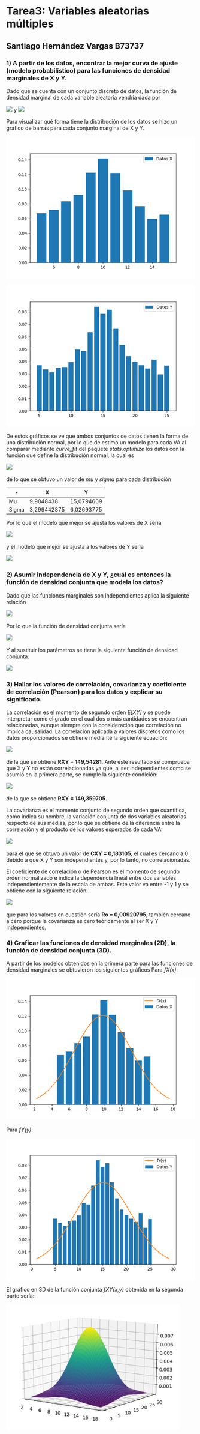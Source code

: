 # Tarea3: Variables aleatorias múltiples

## Santiago Hernández Vargas B73737

### 1) A partir de los datos, encontrar la mejor curva de ajuste (modelo probabilístico) para las funciones de densidad marginales de X y Y.

Dado que se cuenta con un conjunto discreto de datos, la función de densidad marginal de cada variable aleatoria vendría dada por

<img src="https://render.githubusercontent.com/render/math?math=f_X(x)=\displaystyle\sum_{n=5}^25 P(x,y_n)"> y <img src="https://render.githubusercontent.com/render/math?math=f_Y(y)=\displaystyle\sum_{m=5}^15 P(x_m,y)">

Para visualizar qué forma tiene la distribución de los datos se hizo un gráfico de barras para cada conjunto marginal de X y Y.

![Gráfico de los valores de X y sus probabilidades](https://github.com/Santihv/Tarea3/blob/master/X.png)

![Gráfico de los valores de Y y sus probabilidades](https://github.com/Santihv/Tarea3/blob/master/Y.png)

De estos gráficos se ve que ambos conjuntos de datos tienen la forma de una distribución normal, por lo que de estimó un modelo para cada VA al comparar mediante *curve_fit* del paquete *stats.optimize* los datos con la función que define la distribución normal, la cual es

<img src="https://render.githubusercontent.com/render/math?math=f_X(x)=\frac{1}{\sqrt{2 \pi \sigma^2}} \cdot e^{\left(\frac{-(x-\mu)^2}{2 \sigma^2}\right)}">

de lo que se obtuvo un valor de *mu* y *sigma* para cada distribución

-| X | Y 
----------|---|-----
Mu | 9,9048438 | 15,0794609
Sigma | 3,299442875 | 6,02693775

Por lo que el modelo que mejor se ajusta los valores de X sería

<img src="https://render.githubusercontent.com/render/math?math=f_X(x)=\frac{1}{\sqrt{2 \pi \cdot (3,299442875)^2}} \cdot e^{\left(\frac{-(x-9,9048438)^2}{2 \cdot (3,299442875)^2}\right)}">

y el modelo que mejor se ajusta a los valores de Y sería

<img src="https://render.githubusercontent.com/render/math?math=f_Y(y)=\frac{1}{\sqrt{2 \pi \cdot (6,02693775)^2}} \cdot e^{\left(\frac{-(y-15,0794609)^2}{2 \cdot (6,02693775)^2}\right)}">

### 2) Asumir independencia de X y Y, ¿cuál es entonces la función de densidad conjunta que modela los datos?

Dado que las funciones marginales son independientes aplica la siguiente relación

<img src="https://render.githubusercontent.com/render/math?math=f_{X,Y}(x,y) = f_X(x) \cdot f_Y(y)">

Por lo que la función de densidad conjunta sería

<img src="https://render.githubusercontent.com/render/math?math=f_{X,Y}(x,y)=\frac{1}{2 \pi \sigma_x \sigma_y} \cdot e^{\left(\frac{-(x-\mu_x)^2}{2 {\sigma_x}^2} -\frac{(y-\mu_y)^2}{2 {\sigma_y}^2}\right)}">

Y al sustituir los parámetros se tiene la siguiente función de densidad conjunta:

<img src="https://render.githubusercontent.com/render/math?math=f_{X,Y}(x,y)=\frac{1}{2 \pi \cdot 90,88297215} \cdot e^{\left(\frac{-(x- 9,9048438)^2}{454,7802821} -\frac{(y- 3,3299442875)^2}{72,64795728}\right)}">

### 3) Hallar los valores de correlación, covarianza y coeficiente de correlación (Pearson) para los datos y explicar su significado.

La correlación es el momento de segundo orden *E[XY]* y se puede interpretar como el grado en el cual dos o más cantidades se encuentran relacionadas, aunque siempre con la consideración que correlación no implica causalidad. La correlación aplicada a valores discretos como los datos proporcionados se obtiene mediante la siguiente ecuación:

<img src="https://render.githubusercontent.com/render/math?math=R_{XY}=\displaystyle\sum_{i=5}^{15}\displaystyle\sum_{j=5}^{25} x_i y_j P(x_i,y_j)">

de la que se obtiene **RXY = 149,54281**. Ante este resultado se comprueba que X y Y no están correlacionadas ya que, al ser independientes como se asumió en la primera parte, se cumple la siguiente condición:

<img src="https://render.githubusercontent.com/render/math?math=R_{XY} = E\left[ X \right] E\left[ Y \right]">

de la que se obtiene **RXY = 149,359705**.

La covarianza es el momento conjunto de segundo orden que cuantifica, como indica su nombre, la variación conjunta de dos variables aleatorias respecto de sus medias, por lo que se obtiene de la diferencia entre la correlación y el producto de los valores esperados de cada VA:

<img src="https://render.githubusercontent.com/render/math?math=C_{XY} = R_{XY} - E\left[ X \right] E\left[ Y \right]">

para el que se obtuvo un valor de **CXY = 0,183105**, el cual es cercano a 0 debido a que X y Y son independientes y, por lo tanto, no correlacionadas.

El coeficiente de correlación o de Pearson es el momento de segundo orden normalizado e indica la dependencia lineal entre dos variables independientemente de la escala de ambas. Este valor va entre -1 y 1 y se obtiene con la siguiente relación:

<img src="https://render.githubusercontent.com/render/math?math=\rho = \frac{C_{XY}}{\sigma_x \sigma_y}">

que para los valores en cuestión sería **Ro = 0,00920795**, también cercano a cero porque la covarianza es cero teóricamente al ser X y Y independientes.

### 4) Graficar las funciones de densidad marginales (2D), la función de densidad conjunta (3D).

A partir de los modelos obtenidos en la primera parte para las funciones de densidad marginales se obtuvieron los siguientes gráficos
Para *fX(x)*:

![Gráfico de la función de densidad marginal de X](https://github.com/Santihv/Tarea3/blob/master/fX.png)

Para *fY(y)*:

![Gráfico de la función de densidad marginal de Y](https://github.com/Santihv/Tarea3/blob/master/fY.png)

El gráfico en 3D de la función conjunta *fXY(x,y)* obtenida en la segunda parte sería:

![Gráfico de la función de densidad marginal de Y](https://github.com/Santihv/Tarea3/blob/master/fXY.png)

